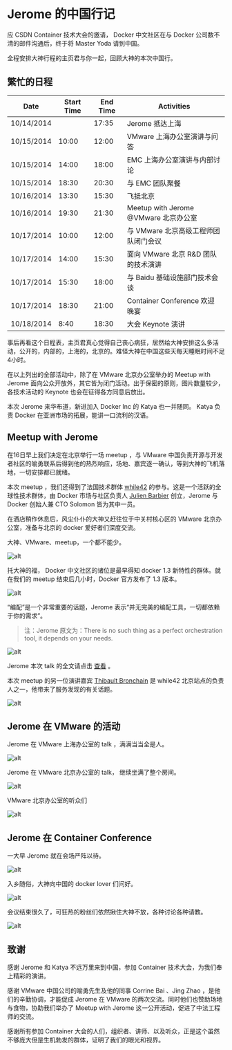 # Jerome 的中国行记

应 CSDN Container 技术大会的邀请， Docker 中文社区在与 Docker 公司数不清的邮件沟通后，终于将 Master Yoda 请到中国。

全程安排大神行程的主页君与你一起，回顾大神的本次中国行。

## 繁忙的日程

| Date | Start Time | End Time | Activities | 
| ---- | ---------- | ---------| ---------- |
| 10/14/2014 |       | 17:35 |Jerome 抵达上海 |	
| 10/15/2014 | 10:00 | 12:00 | VMware 上海办公室演讲与问答 |
| 10/15/2014 | 14:00 | 18:00 | EMC 上海办公室演讲与内部讨论 |
| 10/15/2014 | 18:30 | 20:30 | 与 EMC 团队聚餐	|
| 10/16/2014 | 13:30 | 15:30 | 飞抵北京 |
| 10/16/2014 | 19:30 | 21:30 | Meetup with Jerome @VMware 北京办公室|
| 10/17/2014 | 10:00 | 12:00 | 与 VMware 北京高级工程师团队闭门会议 |
| 10/17/2014 | 14:00 | 15:30 | 面向 VMware 北京 R&D 团队的技术演讲 |	
| 10/17/2014 | 15:30 | 18:00 | 与 Baidu 基础设施部门技术会谈 |	
| 10/17/2014 | 18:30 | 21:00 | Container Conference 欢迎晚宴 |	
| 10/18/2014 | 8:40  | 18:30 | 大会 Keynote 演讲 |	

事后再看这个日程表，主页君真心觉得自己丧心病狂，居然给大神安排这么多活动，公开的，内部的，上海的，北京的。难怪大神在中国这些天每天睡眠时间不足4小时。

在以上列出的全部活动中，除了在 VMware 北京办公室举办的 Meetup with Jerome 面向公众开放外，其它皆为闭门活动。出于保密的原则，图片数量较少，各技术活动的 Keynote 也会在征得各方同意后放出。

本次 Jerome 来华布道，新进加入 Docker Inc 的 Katya 也一并随同。 Katya 负责 Docker 在亚洲市场的拓展，能讲一口流利的汉语。

## Meetup with Jerome 

在16日早上我们决定在北京举行一场 meetup ，与 VMware 中国负责开源与开发者社区的喻勇联系后得到他的热烈响应，场地、嘉宾逐一确认，等到大神的飞机落地，一切安排都已就绪。

本次 meetup ，我们还得到了法国技术群体 [while42](http://while42.org/) 的参与。这是一个活跃的全球性技术群体，由 Docker 市场与社区负责人 [Julien Barbier](http://twitter.com/julienbarbier42) 创立，Jerome 与 Docker 创始人兼 CTO Solomon 皆为其中一员。

在酒店稍作休息后，风尘仆仆的大神又赶往位于中关村核心区的 VMware 北京办公室，准备与北京的  docker 爱好者们深度交流。

大神、VMware、meetup，一个都不能少。

![alt](http://resource.docker.cn/beijing-meetup-vmware-jerome-with-poster.jpg)

托大神的福， Docker 中文社区的诸位是最早得知 docker 1.3 新特性的群体。就在我们的 meetup 结束后几小时，Docker 官方发布了 1.3 版本。

![alt](http://resource.docker.cn/docker-beijing-meetup-jerome-docker-1-3.jpg)

“编配”是一个非常重要的话题，Jerome 表示“并无完美的编配工具，一切都依赖于你的需求”。

> 注：Jerome 原文为：There is no such thing as a perfect orchestration tool, it depends on your needs. 

![alt](http://resource.docker.cn/beijing-meetup-vmware-jerome-orchestration.jpg)

Jerome 本次 talk 的全文请点击 [查看](http://resource.docker.cn/docker-beijing-meetup-jerome-tips-and-tricks.pdf) 。

本次 meetup 的另一位演讲嘉宾 [Thibault Bronchain](https://twitter.com/tbronchain) 是 while42 北京站点的负责人之一，他带来了服务发现的有关话题。

![alt](http://resource.docker.cn/beijing-meetup-vmware-thibault-bronchain.jpg)

## Jerome 在 VMware 的活动


Jerome 在 VMware 上海办公室的 talk ，满满当当全是人。

![alt](http://resource.docker.cn/jerome-shanghai-vmware.jpg)

Jerome 在 VMware 北京办公室的 talk， 继续坐满了整个房间。

![alt](http://resource.docker.cn/jerome-beijing-vmware-talk.jpg)

VMware 北京办公室的听众们

![alt](http://resource.docker.cn/jerome-beijing-vmware-day-2.jpg)

## Jerome 在 Container Conference

一大早 Jerome 就在会场严阵以待。


![alt](http://resource.docker.cn/jerome-container-conference.jpg)

入乡随俗，大神向中国的 docker lover 们问好。

![alt](http://resource.docker.cn/container-conference-jerome-hello-in-chinese.jpg)

会议结束很久了，可狂热的粉丝们依然揪住大神不放，各种讨论各种请教。

![alt](http://resource.docker.cn/container-conference-jerome-fans.jpg)

## 致谢

感谢 Jerome 和 Katya 不远万里来到中国，参加 Container 技术大会，为我们奉上精彩的演讲。

感谢 VMware 中国公司的喻勇先生及他的同事 Corrine Bai 、Jing Zhao ，是他们的辛勤协调，才能促成 Jerome 在 VMware 的两次交流。同时他们也赞助场地与食物，协助我们举办了 Meetup with Jerome 这一公开活动，促进了中法工程师的交流。

感谢所有参加 Container 大会的人们，组织者、讲师、以及听众，正是这个虽然不够庞大但是生机勃发的群体，证明了我们的眼光和视界。



